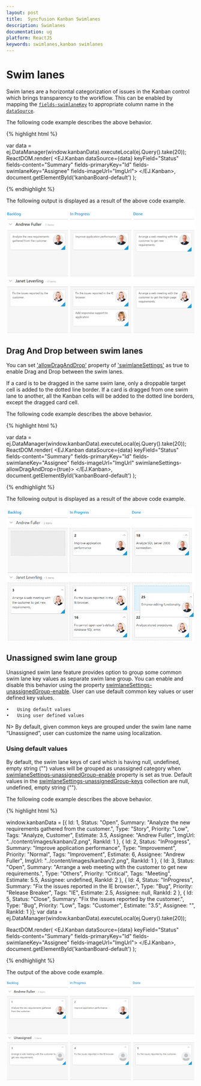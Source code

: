 ```yaml
---
layout: post
title:  Syncfusion Kanban Swimlanes
description: Swimlanes
documentation: ug
platform: ReactJS 
keywords: swimlanes,kanban swimlanes
---
```


# Swim lanes

Swim lanes are a horizontal categorization of issues in the Kanban control which brings transparency to the workflow. This can be enabled by mapping the [`fields-swimlaneKey`](https://help.syncfusion.com/api/js/ejkanban#members:swimlaneKey) to appropriate column name in the [`dataSource`](https://help.syncfusion.com/api/js/ejkanban#members:datasource).

The following code example describes the above behavior.

{% highlight html %}

var data = ej.DataManager(window.kanbanData).executeLocal(ej.Query().take(20));
ReactDOM.render(
<EJ.Kanban dataSource={data} keyField="Status" fields-content="Summary" fields-primaryKey="Id" fields-swimlaneKey="Assignee" fields-imageUrl="ImgUrl">
    <columns>
		<column headerText="Backlog" key="Open"></column>
		<column headerText="In Progress" key="InProgress"></column>
	    <column headerText="Done" key="Close"></column>
	</columns>
</EJ.Kanban>,
   document.getElementById('kanbanBoard-default')
);

{% endhighlight %}

The following output is displayed as a result of the above code example.

![Swim lanes](Swimlane_images/swimlane_img1.png)

## Drag And Drop between swim lanes

You can set ['allowDragAndDrop'](https://help.syncfusion.com/api/js/ejkanban#members:swimlanesettings-allowdraganddrop) property of ['swimlaneSettings'](https://help.syncfusion.com/api/js/ejkanban#members:swimlanesettings) as true to enable Drag and Drop between the swim lanes.

If a card is to be dragged in the same swim lane, only a droppable target cell is added to the dotted line border. If a card is dragged from one swim lane to another, all the Kanban cells will be added to the dotted line borders, except the dragged card cell.

The following code example describes the above behavior.

{% highlight html %}

var data = ej.DataManager(window.kanbanData).executeLocal(ej.Query().take(20));
ReactDOM.render(
<EJ.Kanban dataSource={data} keyField="Status" fields-content="Summary" fields-primaryKey="Id" fields-swimlaneKey="Assignee" fields-imageUrl="ImgUrl" swimlaneSettings-allowDragAndDrop={true}>
    <columns>
		<column headerText="Backlog" key="Open"></column>
		<column headerText="In Progress" key="InProgress"></column>
	    <column headerText="Done" key="Close"></column>
	</columns>
</EJ.Kanban>,
   document.getElementById('kanbanBoard-default')
);

{% endhighlight %}

The following output is displayed as a result of the above code example.

![Drag and Drop across swim lanes](Swimlane_images/swimlane_img2.png)

## Unassigned swim lane group

Unassigned swim lane feature provides option to group some common swim lane key values as separate swim lane group. You can enable and disable this behavior using the property [swimlaneSettings-unassignedGroup-enable](https://help.syncfusion.com/api/js/ejkanban#members:swimlanesettings-unassignedgroup-enable).
User can use default common key values or user defined key values. 

    •	Using default values
    •	Using user defined values

N> By default, given common keys are grouped under the swim lane name “Unassigned”, user can customize the name using localization.

### Using default values

By default, the swim lane keys of card which is having null, undefined, empty string ("") values will be grouped as unassigned category when [swimlaneSettings-unassignedGroup-enable](https://help.syncfusion.com/api/js/ejkanban#members:swimlanesettings-unassignedgroup-enable) property is set as true. 
Default values in the [swimlaneSettings-unassignedGroup-keys](https://help.syncfusion.com/api/js/ejkanban#members:swimlanesettings-unassignedgroup-keys) collection are null, undefined, empty string ("").

The following code example describes the above behavior.

{% highlight html %}

window.kanbanData = [{ Id: 1, Status: "Open", Summary: "Analyze the new requirements gathered from the customer.", Type: "Story", Priority: "Low", Tags: "Analyze, Customer", Estimate: 3.5, Assignee: "Andrew Fuller", ImgUrl: "../content/images/kanban/2.png", RankId: 1 }, { Id: 2, Status: "InProgress", Summary: "Improve application performance", Type: "Improvement", Priority: "Normal", Tags: "Improvement", Estimate: 6, Assignee: "Andrew Fuller", ImgUrl: "../content/images/kanban/2.png", RankId: 1 }, { Id: 3, Status: "Open", Summary: "Arrange a web meeting with the customer to get new requirements.", Type: "Others", Priority: "Critical", Tags: "Meeting", Estimate: 5.5, Assignee: undefined, RankId: 2 }, { Id: 4, Status: "InProgress", Summary: "Fix the issues reported in the IE browser.", Type: "Bug", Priority: "Release Breaker", Tags: "IE", Estimate: 2.5, Assignee: null, RankId: 2 }, { Id: 5, Status: "Close", Summary: "Fix the issues reported by the customer.", Type: "Bug", Priority: "Low", Tags: "Customer", Estimate: "3.5", Assignee: "", RankId: 1 }];
var data = ej.DataManager(window.kanbanData).executeLocal(ej.Query().take(20));

ReactDOM.render(
<EJ.Kanban dataSource={data} keyField="Status" fields-content="Summary" fields-primaryKey="Id" fields-swimlaneKey="Assignee" fields-imageUrl="ImgUrl">
    <columns>
		<column headerText="Backlog" key="Open"></column>
		<column headerText="In Progress" key="InProgress"></column>
	    <column headerText="Done" key="Close"></column>
	</columns>
</EJ.Kanban>,
   document.getElementById('kanbanBoard-default')
);

{% endhighlight %}

The output of the above code example.

![Swim lane default values](Swimlane_images/swimlane_img3.png)
